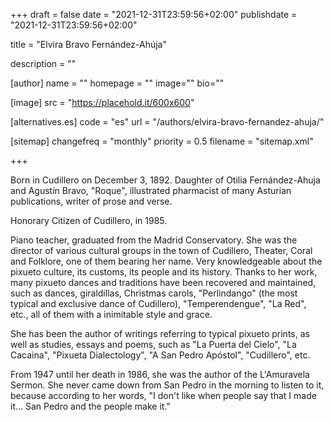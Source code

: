 +++
draft = false
date = "2021-12-31T23:59:56+02:00"
publishdate = "2021-12-31T23:59:56+02:00"

title = "Elvira Bravo Fernández-Ahúja"

description = ""

[author]
    name = ""
    homepage = ""
    image=""
    bio=""

[image]
    src = "https://placehold.it/600x600"

[alternatives.es]
    code = "es"
    url = "/authors/elvira-bravo-fernandez-ahuja/"

[sitemap]
  changefreq = "monthly"
  priority = 0.5
  filename = "sitemap.xml"

+++

Born in Cudillero on December 3, 1892. Daughter of Otilia Fernández-Ahuja and Agustín Bravo, "Roque", illustrated pharmacist of many Asturian publications, writer of prose and verse.

Honorary Citizen of Cudillero, in 1985.

Piano teacher, graduated from the Madrid Conservatory. She was the director of various cultural groups in the town of Cudillero, Theater, Coral and Folklore, one of them bearing her name. Very knowledgeable about the pixueto culture, its customs, its people and its history. Thanks to her work, many pixueto dances and traditions have been recovered and maintained, such as dances, giraldillas, Christmas carols, "Perlindango" (the most typical and exclusive dance of Cudillero), "Temperendengue", "La Red", etc., all of them with a inimitable style and grace.

She has been the author of writings referring to typical pixueto prints, as well as studies, essays and poems, such as "La Puerta del Cielo", "La Cacaina", "Pixueta Dialectology", "A San Pedro Apóstol", "Cudillero", etc.

From 1947 until her death in 1986, she was the author of the L'Amuravela Sermon. She never came down from San Pedro in the morning to listen to it, because according to her words, "I don't like when people say that I made it... San Pedro and the people make it."